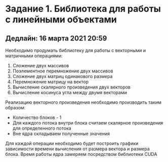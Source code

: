 # Задание 1. Библиотека для работы с линейными объектами

## Дедлайн: 16 марта 2021 20:59

Необходимо продумать библиотеку для работы с векторными и матричными операциями:

1. Сложение двух массивов
2. Поэлементное перемножение двух массивов
3. Сложение двух матриц одинакового размера
4. Перемножение матрицу на вектор
5. Вычисление скалярного произведения двух векторов
6. Вычисление косинуса угла между двумя векторами

Реализацию векторного произведения необходимо производить таким образом:

* Количество блоков - 1
* Для каждого потока внутри блока считаем скалярное произведения для определенного потока
* Вне ядра складываем полученные значения

Для каждой операции необходимо будет построить графики зависимости времени вычисления от размера вектора и размера блока. Время работы ядра замеряем посредством библиотеки CUDA
